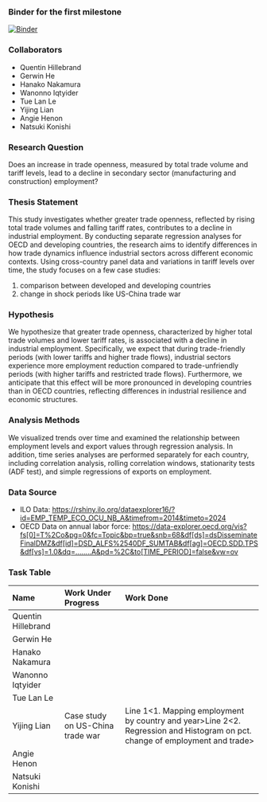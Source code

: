 ### Binder for the first milestone

[![Binder](https://mybinder.org/badge_logo.svg)](https://mybinder.org/v2/gh/Gericko/graspp-25S-trade/HEAD?urlpath=%2Fdoc%2Ftree%2Fnotebooks%2Fmilestone_1.ipynb)


### Collaborators
- Quentin Hillebrand
- Gerwin He
- Hanako Nakamura
- Wanonno Iqtyider
- Tue Lan Le
- Yijing Lian
- Angie Henon
- Natsuki Konishi

### Research Question
Does an increase in trade openness, measured by total trade volume and tariff levels, lead to a decline in secondary sector (manufacturing and construction) employment? 

### Thesis Statement
This study investigates whether greater trade openness, reflected by rising total trade volumes and falling tariff rates, contributes to a decline in industrial employment. By conducting separate regression analyses for OECD and developing countries, the research aims to identify differences in how trade dynamics influence industrial sectors across different economic contexts. Using cross-country panel data and variations in tariff levels over time, the study focuses on a few case studies:
1. comparison between developed and developing countries
2. change in shock periods like US-China trade war

### Hypothesis
We hypothesize that greater trade openness, characterized by higher total trade volumes and lower tariff rates, is associated with a decline in industrial employment. Specifically, we expect that during trade-friendly periods (with lower tariffs and higher trade flows), industrial sectors experience more employment reduction compared to trade-unfriendly periods (with higher tariffs and restricted trade flows). Furthermore, we anticipate that this effect will be more pronounced in developing countries than in OECD countries, reflecting differences in industrial resilience and economic structures.

### Analysis Methods 
We visualized trends over time and examined the relationship between employment levels and export values through regression analysis. In addition, time series analyses are performed separately for each country, including correlation analysis, rolling correlation windows, stationarity tests (ADF test), and simple regressions of exports on employment.

### Data Source
- ILO Data: https://rshiny.ilo.org/dataexplorer16/?id=EMP_TEMP_ECO_OCU_NB_A&timefrom=2014&timeto=2024
- OECD Data on annual labor force: https://data-explorer.oecd.org/vis?fs[0]=T%2Co&pg=0&fc=Topic&bp=true&snb=68&df[ds]=dsDisseminateFinalDMZ&df[id]=DSD_ALFS%2540DF_SUMTAB&df[ag]=OECD.SDD.TPS&df[vs]=1.0&dq=........A&pd=%2C&to[TIME_PERIOD]=false&vw=ov

### Task Table
| Name               | Work Under Progress              | Work Done           |
|:----|:-------|:---------|
| Quentin Hillebrand |                                  |                     |
| Gerwin He          |                                  |                     |
| Hanako Nakamura    |                                  |                     |
| Wanonno Iqtyider   |                                  |                     |
| Tue Lan Le         |                                  |                     |
| Yijing Lian        | Case study on US-China trade war | Line 1<1. Mapping employment by country and year>Line 2<2. Regression and Histogram on pct. change of employment and trade>|
| Angie Henon        |                                  |                     |
| Natsuki Konishi    |                                  |                     |